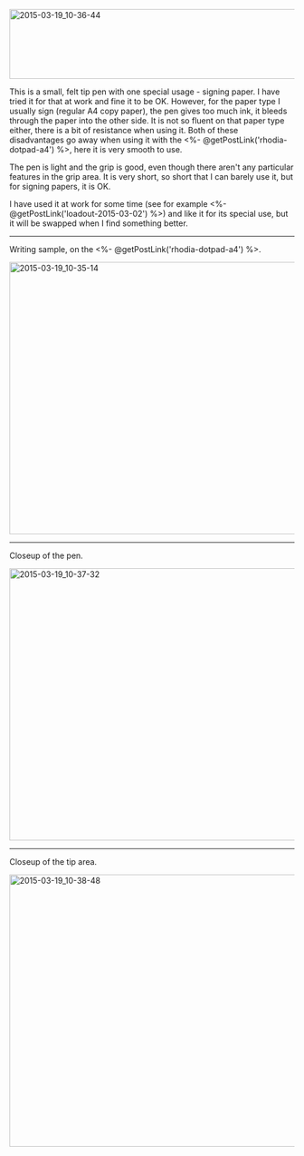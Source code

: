 <a href="https://www.flickr.com/photos/131463957@N06/16841213336" title="2015-03-19_10-36-44 by Silent Norwegian, on Flickr"><img src="https://farm8.staticflickr.com/7595/16841213336_68784b1c2a_z.jpg" width="640" height="123" alt="2015-03-19_10-36-44"></a>

This is a small, felt tip pen with one special usage - signing paper. I have tried it for that at work and fine it to be OK. However, for the paper type I usually sign (regular A4 copy paper), the pen gives too much ink, it bleeds through the paper into the other side. It is not so fluent on that paper type either, there is a bit of resistance when using it. Both of these disadvantages go away when using it with the <%- @getPostLink('rhodia-dotpad-a4') %>, here it is very smooth to use.

The pen is light and the grip is good, even though there aren't any particular features in the grip area. It is very short, so short that I can barely use it, but for signing papers, it is OK.

I have used it at work for some time (see for example <%- @getPostLink('loadout-2015-03-02') %>) and like it for its special use, but it will be swapped when I find something better.

---
Writing sample, on the <%- @getPostLink('rhodia-dotpad-a4') %>.


<a href="https://www.flickr.com/photos/131463957@N06/16865823272" title="2015-03-19_10-35-14 by Silent Norwegian, on Flickr"><img src="https://farm8.staticflickr.com/7600/16865823272_0612f1a310_z.jpg" width="640" height="480" alt="2015-03-19_10-35-14"></a>

---
Closeup of the pen.

<a href="https://www.flickr.com/photos/131463957@N06/16680857269" title="2015-03-19_10-37-32 by Silent Norwegian, on Flickr"><img src="https://farm8.staticflickr.com/7595/16680857269_f768261b2d_z.jpg" width="640" height="480" alt="2015-03-19_10-37-32"></a>

---
Closeup of the tip area.

<a href="https://www.flickr.com/photos/131463957@N06/16679601800" title="2015-03-19_10-38-48 by Silent Norwegian, on Flickr"><img src="https://farm9.staticflickr.com/8739/16679601800_cb8a21f0a1_z.jpg" width="640" height="480" alt="2015-03-19_10-38-48"></a>
